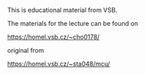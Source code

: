 This is educational material from VSB.

The materials for the lecture can be found on 

https://homel.vsb.cz/~cho0178/

original from

https://homel.vsb.cz/~sta048/mcu/
